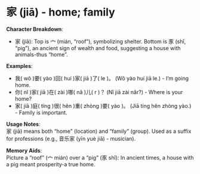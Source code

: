 # **家 (jiā) - home; family**

**Character Breakdown**:  
- 家 (jiā): Top is 宀 (mián, “roof”), symbolizing shelter. Bottom is 豕 (shǐ, “pig”), an ancient sign of wealth and food, suggesting a house with animals-thus “home”.

**Examples**:  
- 我( wǒ )要( yào )回( huí )家( jiā )了( le )。 (Wǒ yào huí jiā le.) - I’m going home.  
- 你( nǐ )家( jiā )在( zài )哪( nǎ )儿( r )？ (Nǐ jiā zài nǎr?) - Where is your home?  
- 家( jiā )庭( tíng )很( hěn )重( zhòng )要( yào )。 (Jiā tíng hěn zhòng yào.) - Family is important.

**Usage Notes**:  
家 (jiā) means both “home” (location) and “family” (group). Used as a suffix for professions (e.g., 音乐家 (yīn yuè jiā) - musician).

**Memory Aids**:  
Picture a “roof” (宀 mián) over a “pig” (豕 shǐ): In ancient times, a house with a pig meant prosperity-a true home.